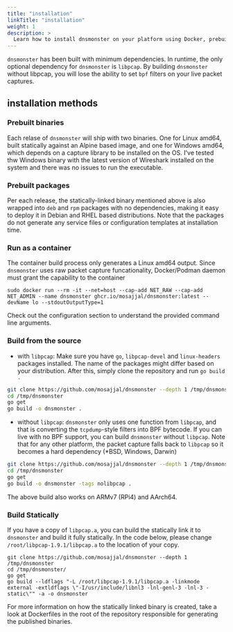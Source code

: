 ```yaml
---
title: "installation"
linkTitle: "installation"
weight: 1
description: >
  Learn how to install dnsmonster on your platform using Docker, prebuilt binaries, or compiling it from the source on any platform Go supports
---
```


`dnsmonster` has been built with minimum dependencies. In runtime, the only optional dependency for `dnsmonster` is `libpcap`. By building `dnsmonster` without libpcap, you will lose the ability to set `bpf` filters on your live packet captures. 

## installation methods

### Prebuilt binaries

Each relase of `dnsmonster` will ship with two binaries. One for Linux amd64, built statically against an Alpine based image, and one for Windows amd64, which depends on a capture library to be installed on the OS. I've tested thw Windows binary with the latest version of Wireshark installed on the system and there was no issues to run the executable. 

### Prebuilt packages

Per each release, the statically-linked binary mentioned above is also wrapped into `deb` and `rpm` packages with no dependencies, making it easy to deploy it in Debian and RHEL based distributions. Note that the packages do not generate any service files or configuration templates at installation time. 

### Run as a container

The container build process only generates a Linux amd64 output. Since `dnsmonster` uses raw packet capture funcationality, Docker/Podman daemon must grant the capability to the container

```
sudo docker run --rm -it --net=host --cap-add NET_RAW --cap-add NET_ADMIN --name dnsmonster ghcr.io/mosajjal/dnsmonster:latest --devName lo --stdoutOutputType=1
```

Check out the configuration section to understand the provided command line arguments.

### Build from the source

- with `libpcap`:
  Make sure you have `go`, `libpcap-devel` and `linux-headers` packages installed. The name of the packages might differ based on your distribution. After this, simply clone the repository and run `go build .`

```sh
git clone https://github.com/mosajjal/dnsmonster --depth 1 /tmp/dnsmonster 
cd /tmp/dnsmonster
go get
go build -o dnsmonster .
```

- without `libpcap`:
`dnsmonster` only uses one function from `libpcap`, and that is converting the `tcpdump`-style filters into BPF bytecode. If you can live with no BPF support, you can build `dnsmonster` without `libpcap`. Note that for any other platform, the packet capture falls back to `libpcap` so it becomes a hard dependency (*BSD, Windows, Darwin)

```sh
git clone https://github.com/mosajjal/dnsmonster --depth 1 /tmp/dnsmonster 
cd /tmp/dnsmonster
go get
go build -o dnsmonster -tags nolibpcap .
```

The above build also works on ARMv7 (RPi4) and AArch64.

### Build Statically

If you have a copy of `libpcap.a`, you can build the statically link it to `dnsmonster` and build it fully statically. In the code below, please change `/root/libpcap-1.9.1/libpcap.a` to the location of your copy.

```
git clone https://github.com/mosajjal/dnsmonster --depth 1 /tmp/dnsmonster
cd /tmp/dnsmonster/
go get
go build --ldflags "-L /root/libpcap-1.9.1/libpcap.a -linkmode external -extldflags \"-I/usr/include/libnl3 -lnl-genl-3 -lnl-3 -static\"" -a -o dnsmonster
```

For more information on how the statically linked binary is created, take a look at Dockerfiles in the root of the repository responsible for generating the published binaries.

